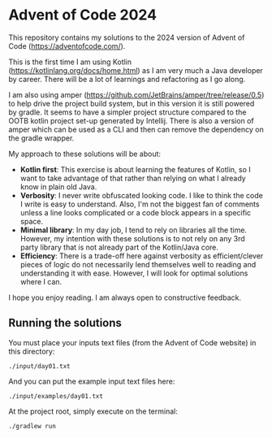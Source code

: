# Advent of Code 2024

This repository contains my solutions to the 2024 version of Advent of Code (https://adventofcode.com/).

This is the first time I am using Kotlin (https://kotlinlang.org/docs/home.html) as I am very much a Java developer by career. There will be a lot of learnings and refactoring as I go along.

I am also using amper (https://github.com/JetBrains/amper/tree/release/0.5) to help drive the project build system, but in this version it is still powered by gradle. It seems to have a simpler 
project structure compared to the OOTB kotlin project set-up generated by Intellij. There is also a version of amper which can be used as a CLI and then can remove the dependency on the gradle wrapper.

My approach to these solutions will be about:

* **Kotlin first**: This exercise is about learning the features of Kotlin, so I want to take advantage of that rather than relying on what I already know in plain old Java.
* **Verbosity**: I never write obfuscated looking code. I like to think the code I write is easy to understand. Also, I'm not the biggest fan of comments unless a line looks complicated or a code
  block appears in a specific space.
* **Minimal library**: In my day job, I tend to rely on libraries all the time. However, my intention with these solutions is to not rely on any 3rd party library that is not already part of the
  Kotlin/Java core.
* **Efficiency**: There is a trade-off here against verbosity as efficient/clever pieces of logic do not necessarily lend themselves well to reading and understanding it with ease. However, I will
  look for optimal solutions where I can.

I hope you enjoy reading. I am always open to constructive feedback.

## Running the solutions

You must place your inputs text files (from the Advent of Code website) in this directory:

`./input/day01.txt`

And you can put the example input text files here:

`./input/examples/day01.txt`

At the project root, simply execute on the terminal:

`./gradlew run`
